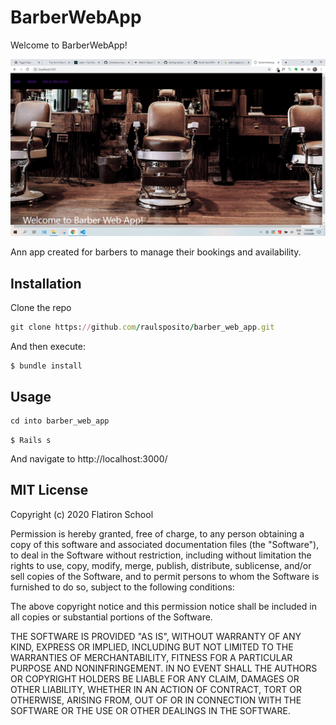 # BarberWebApp

Welcome to BarberWebApp! 

![](BarberWebAppView.png)

Ann app created for barbers to manage their bookings and availability.

## Installation

Clone the repo

```ruby
git clone https://github.com/raulsposito/barber_web_app.git
```

And then execute:

    $ bundle install


## Usage

```ruby
cd into barber_web_app
```

    $ Rails s
   
And navigate to http://localhost:3000/


## MIT License 

Copyright (c) 2020 Flatiron School 

Permission is hereby granted, free of charge, to any person obtaining a copy of this software and associated documentation files (the "Software"), to deal in the Software without restriction, including without limitation the rights to use, copy, modify, merge, publish, distribute, sublicense, and/or sell copies of the Software, and to permit persons to whom the Software is furnished to do so, subject to the following conditions:

The above copyright notice and this permission notice shall be included in all copies or substantial portions of the Software.

THE SOFTWARE IS PROVIDED "AS IS", WITHOUT WARRANTY OF ANY KIND, EXPRESS OR IMPLIED, INCLUDING BUT NOT LIMITED TO THE WARRANTIES OF MERCHANTABILITY, FITNESS FOR A PARTICULAR PURPOSE AND NONINFRINGEMENT. IN NO EVENT SHALL THE AUTHORS OR COPYRIGHT HOLDERS BE LIABLE FOR ANY CLAIM, DAMAGES OR OTHER LIABILITY, WHETHER IN AN ACTION OF CONTRACT, TORT OR OTHERWISE, ARISING FROM, OUT OF OR IN CONNECTION WITH THE SOFTWARE OR THE USE OR OTHER DEALINGS IN THE SOFTWARE.
